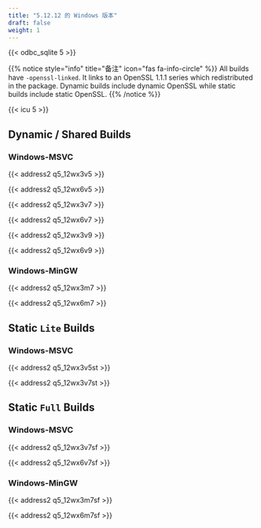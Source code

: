 ```yaml
---
title: "5.12.12 的 Windows 版本"
draft: false
weight: 1
---
```


{{< odbc_sqlite 5 >}}

{{% notice style="info" title="备注"  icon="fas fa-info-circle" %}}
All builds have `-openssl-linked`. It links to an OpenSSL 1.1.1 series which redistributed in the package. Dynamic builds include dynamic OpenSSL while static builds include static OpenSSL.
{{% /notice %}}

{{< icu 5 >}}

## Dynamic / Shared Builds

### Windows-MSVC

{{< address2 q5_12wx3v5 >}}

{{< address2 q5_12wx6v5 >}}

{{< address2 q5_12wx3v7 >}}

{{< address2 q5_12wx6v7 >}}

{{< address2 q5_12wx3v9 >}}

{{< address2 q5_12wx6v9 >}}

### Windows-MinGW

{{< address2 q5_12wx3m7 >}}

{{< address2 q5_12wx6m7 >}}

## Static `Lite` Builds

### Windows-MSVC

{{< address2 q5_12wx3v5st >}}

{{< address2 q5_12wx3v7st >}}

## Static `Full` Builds

### Windows-MSVC

{{< address2 q5_12wx3v7sf >}}

{{< address2 q5_12wx6v7sf >}}

### Windows-MinGW

{{< address2 q5_12wx3m7sf >}}

{{< address2 q5_12wx6m7sf >}}
